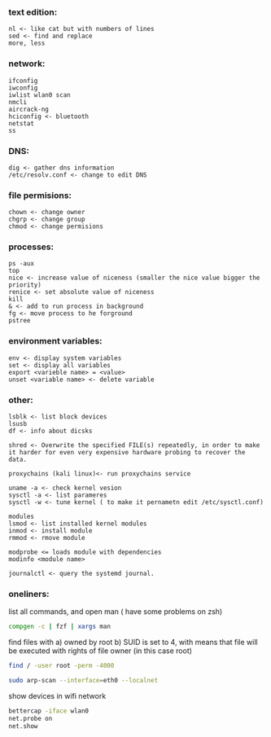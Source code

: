 ### text edition:
	nl <- like cat but with numbers of lines
	sed <- find and replace
	more, less
	
### network:
	ifconfig
	iwconfig
	iwlist wlan0 scan
	nmcli
	aircrack-ng
	hciconfig <- bluetooth
    netstat
    ss

### DNS:
    dig <- gather dns information  
    /etc/resolv.conf <- change to edit DNS
 
### file permisions: 
    chown <- change owner  
    chgrp <- change group  
    chmod <- change permisions  
  
 
### processes:
    ps -aux  
    top 
    nice <- increase value of niceness (smaller the nice value bigger the priority)  
    renice <- set absolute value of niceness  
    kill  
    & <- add to run process in background  
    fg <- move process to he forground  
    pstree

### environment variables:
    env <- display system variables
    set <- display all variables
    export <varieble name> = <value>
    unset <variable name> <- delete variable
 
 
### other:
    lsblk <- list block devices
    lsusb
    df <- info about dicsks

    shred <- Overwrite the specified FILE(s) repeatedly, in order to make it harder for even very expensive hardware probing to recover the data.  
    
    proxychains (kali linux)<- run proxychains service
    
    uname -a <- check kernel vesion
    sysctl -a <- list parameres
    sysctl -w <- tune kernel ( to make it pernametn edit /etc/sysctl.conf)
    
    modules
    lsmod <- list installed kernel modules
    inmod <- install module
    rmmod <- rmove module
    
    modprobe <= loads module with dependencies
    modinfo <module name>

    journalctl <- query the systemd journal.  


### oneliners:

list all commands, and open man  ( have some problems on zsh)
```bash
compgen -c | fzf | xargs man
```   

find files with a) owned by root b) SUID is set to 4, with means that file will be executed with rights of file owner (in this case root) 
```bash
find / -user root -perm -4000
``` 

```bash
sudo arp-scan --interface=eth0 --localnet
``` 

show devices in wifi network
```bash
bettercap -iface wlan0
net.probe on
net.show
``` 